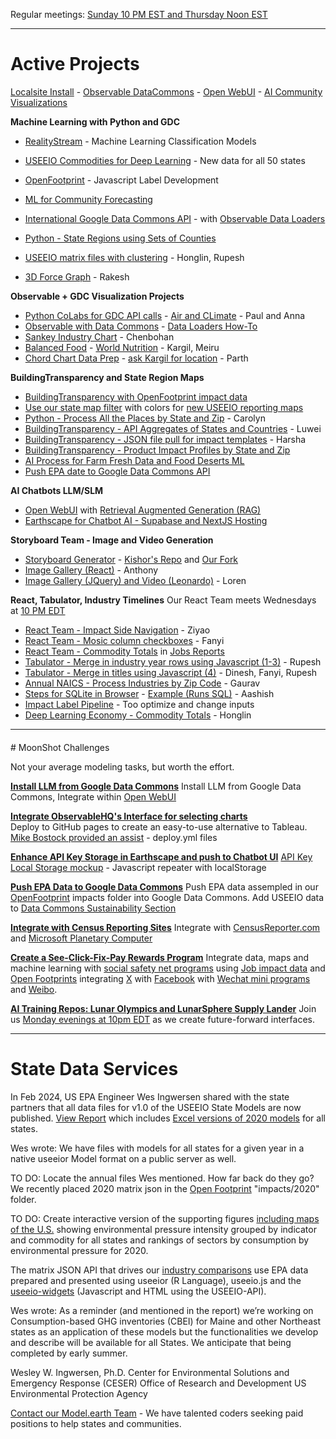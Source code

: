 Regular meetings: [Sunday 10 PM EST and Thursday Noon EST](/io/coders/)
<!--Overview Session on Tuesday at Noon ET for new team members.-->

<hr style="margin-bottom:20px">

# Active Projects

[Localsite Install](../localsite/start/steps/) - [Observable DataCommons](/data-commons/dist/) - [Open WebUI](src/) - [AI Community Visualizations](/data-pipeline/research)

<!--
CSV Files to use for Timelines, Observable, and AI Training at: [industries/naics/US/counties](https://github.com/ModelEarth/community-data/tree/master/industries/naics/US/counties)  
Pre-processed data for county industry levels, based on employment, establishments and payroll.-->

**Machine Learning with Python and GDC**

- [RealityStream](/RealityStream/) - Machine Learning Classification Models
- [USEEIO Commodities for Deep Learning](/data-pipeline/research/economy) - New data for all 50 states
- [OpenFootprint](/useeio.js/footprint) - Javascript Label Development
- [ML for Community Forecasting](../data-pipeline/timelines/training/naics/)
- [International Google Data Commons API](/data-pipeline/international/) - with [Observable Data Loaders](https://observablehq.com/framework/loaders)
- [Python - State Regions using Sets of Counties](/community-data/us/edd/)
- [USEEIO matrix files with clustering](/machine-learning/python/cluster/) - Honglin, Rupesh

- [3D Force Graph](https://github.com/vasturiano/3d-force-graph) - Rakesh

**Observable + GDC Visualization Projects**

- [Python CoLabs for GDC API calls](/data-commons/docs/) - [Air and CLimate](/data-commons/dist/air) - Paul and Anna
- [Observable with Data Commons](/data-commons/) - [Data Loaders How-To](/data-commons/dist/air/)
- [Sankey Industry Chart](/io/charts/sankey/) - Chenbohan
- [Balanced Food](/balanced/) - [World Nutrition](/data-commons/dist/food) - Kargil, Meiru
- [Chord Chart Data Prep](/io/charts/chord/) - [ask Kargil for location](https://github.com/modelearth/Observables-DataLoader/tree/master/docs) - Parth


**BuildingTransparency and State Region Maps**

- [BuildingTransparency with OpenFootprint impact data](/OpenFootprint)
- [Use our state map filter](#geoview=country) with colors for [new USEEIO reporting maps](https://figshare.com/collections/USEEIO_State_Models_v1_0_-_Supporting_Figures/7041473)
- [Python - Process All the Places by State and Zip](/places) - Carolyn
- [BuildingTransparency - API Aggregates of States and Countries](/io/template/product/) - Luwei
- [BuildingTransparency - JSON file pull for impact templates](/io/template/product/) - Harsha<!-- Later display with SQLite -->
- [BuildingTransparency - Product Impact Profiles by State and Zip](/io/template/feed/)
- [AI Process for Farm Fresh Data and Food Deserts ML](/community-data/process/python/farmfresh/)
- [Push EPA date to Google Data Commons API](https://docs.datacommons.org/api/)


**AI Chatbots LLM/SLM**

<!-- Docker path: https://chat.openai.com/share/61b0997f-ea9b-49f7-9bcb-12fa0519a2d1 -->
- [Open WebUI](src) with [Retrieval Augmented Generation (RAG)](https://docs.openwebui.com/tutorial/rag/)
- [Earthscape for Chatbot AI - Supabase and NextJS Hosting](/earthscape/app/)
<!--
- [ChatAll - Share simultaneous AI Chats with Chatbot UI](https://github.com/sunner/ChatALL)
-->

**Storyboard Team - Image and Video Generation**
- [Storyboard Generator](/data-pipeline/research/) - [Kishor's Repo](https://github.com/mannurkishorreddy/streamlit-replicate-img-app) and [Our Fork](https://github.com/ModelEarth/replicate)
- [Image Gallery (React)](/replicate/gallery/view/) - Anthony
- [Image Gallery (JQuery) and Video (Leonardo)](/data-pipeline/research/stream) - Loren

**React, Tabulator, Industry Timelines**
Our React Team meets Wednesdays at [10 PM EDT](coders)
- [React Team - Impact Side Navigation](/io/charts/inflow-outflow/#set=prosperity&indicators=VADD,JOBS) - Ziyao
- [React Team - Mosic column checkboxes](/io/charts) - Fanyi
- [React Team - Commodity Totals](/localsite/info/data/totals/) in [Jobs Reports](/localsite/info/#indicators=JOBS)
- [Tabulator - Merge in industry year rows using Javascript (1-3)](/data-pipeline/timelines/tabulator/) - Rupesh<!--Vadlamudi-->
- [Tabulator - Merge in titles using Javascript (4)](/data-pipeline/timelines/tabulator/) - Dinesh, Fanyi, Rupesh
- [Annual NAICS - Process Industries by Zip Code](/data-pipeline/industries/naics) - Gaurav
- [Steps for SQLite in Browser](/data-pipeline/timelines/sqlite/phiresky/) - [Example (Runs SQL)](https://phiresky.github.io/blog/2021/hosting-sqlite-databases-on-github-pages/) - Aashish
- [Impact Label Pipeline](/apps/impact) - Too optimize and change inputs
- [Deep Learning Economy - Commodity Totals](/data-pipeline/research/economy/) - Honglin


<hr style="margin-bottom: 20px;">
# MoonShot Challenges

Not your average modeling tasks, but worth the effort.

**[Install LLM from Google Data Commons](/localsite/info/data/datacommons/)**
Install LLM from Google Data Commons, Integrate within [Open WebUI](/projects/src/)

**[Integrate ObservableHQ's Interface for selecting charts](https://github.com/observablehq)**  
Deploy to GitHub pages to create an easy-to-use alternative to Tableau.
[Mike Bostock provided an assist](https://github.com/observablehq/framework/discussions/1030) - deploy.yml files

**[Enhance API Key Storage in Earthscape and push to Chatbot UI](/earthscape)**
[API Key Local Storage mockup](../localsite/tools/storage/api/) - Javascript repeater with localStorage

**[Push EPA Data to Google Data Commons](/localsite/info/data/datacommons/)**
Push EPA data assempled in our [OpenFootprint](/OpenFootprint) impacts folder into Google Data Commons.
Add USEEIO data to [Data Commons Sustainability Section](https://www.datacommons.org/explore/sustainability)

**[Integrate with Census Reporting Sites](/community/resources/censusreporter/)**
Integrate with [CensusReporter.com](https://CensusReporter.com) and [Microsoft Planetary Computer](https://planetarycomputer.microsoft.com/)

**[Create a See-Click-Fix-Pay Rewards Program](https://seeclickfix.com)**
Integrate data, maps and machine learning with [social safety net programs](https://www.codeforamerica.org/features/bringing-social-safety-net-benefits-online/) using 
[Job impact data](/localsite/info/#indicators=VADD,JOBS) and [Open Footprints](/OpenFootprint/) integrating [X](https://x.com) with [Facebook](https://facebook.com/) with [Wechat mini programs](https://sekkeidigitalgroup.com/wechat-mini-program/) and [Weibo](Weibo).

**[AI Training Repos: Lunar Olympics and LunarSphere Supply Lander](/replicate/)**
Join us [Monday evenings at 10pm EDT](/io/coders/) as we create future-forward interfaces.

<!-- [ML - NAICS Imputation Using Machine Learning](https://github.com/ModelEarth/machine-learning) -->


<hr style="margin-bottom: 20px;">

<h1>State Data Services</h1>

In Feb 2024, US EPA Engineer Wes Ingwersen shared with the state partners that all data files for v1.0 of the USEEIO State Models are now published. [View Report](https://cfpub.epa.gov/si/si_public_record_Report.cfm?dirEntryId=360453&Lab=CESER) which includes [Excel versions of 2020 models](http://doi.org/10.23719/1530076) for all states.

Wes wrote: We have files with models for all states for a given year in a native useeior Model format on a public server as well.

TO DO: Locate the annual files Wes mentioned. How far back do they go? We recently placed 2020 matrix json in the [Open Footprint](/OpenFootprint/) "impacts/2020" folder.

TO DO: Create interactive version of the supporting figures [including maps of the U.S.](https://doi.org/10.6084/m9.figshare.c.7041473) showing environmental pressure intensity grouped by indicator and commodity for all states and rankings of sectors by consumption by environmental pressure for 2020.

The matrix JSON API that drives our [industry comparisons](../localsite/info/) use EPA data prepared and presented using useeior (R Language),  useeio.js and the [useeio-widgets](../io/charts/) (Javascript and HTML using the USEEIO-API).

Wes wrote: As a reminder (and mentioned in the report) we’re working on Consumption-based GHG inventories (CBEI) for Maine and other Northeast states as an application of these models but the functionalities we develop and describe will be available for all States. We anticipate that being completed by early summer. 

Wesley W. Ingwersen, Ph.D.
Center for Environmental Solutions and Emergency Response (CESER)
Office of Research and Development
US Environmental Protection Agency

[Contact our Model.earth Team](../io/team/) - We have talented coders seeking paid positions to help states and communities.
